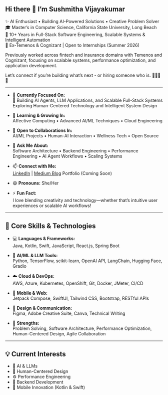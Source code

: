 ## Hi there 👋 I’m Sushmitha Vijayakumar

✨ AI Enthusiast • Building AI-Powered Solutions • Creative Problem Solver  
🎓 Master’s in Computer Science, California State University, Long Beach  
💼 10+ Years in Full-Stack Software Engineering, Scalable Systems & Intelligent Automation  
🔧 Ex-Temenos & Cognizant | Open to Internships (Summer 2026)

Previously worked across fintech and insurance domains with Temenos and Cognizant, focusing on scalable systems, performance optimization, and application development.

Let’s connect if you’re building what’s next - or hiring someone who is. 👩🏽‍💻✨  

---

- 🔭 **Currently Focused On:**  
  🤖 Building AI Agents, LLM Applications, and Scalable Full-Stack Systems  
  Exploring Human-Centered Technology and Intelligent System Design  

- 🌱 **Learning & Growing In:**  
  Affective Computing • Advanced AI/ML Techniques • Cloud Engineering  

- 👯 **Open to Collaborations In:**  
  AI/ML Projects • Human-AI Interaction • Wellness Tech • Open Source  

- 💬 **Ask Me About:**  
  Software Architecture • Backend Engineering • Performance Engineering • AI Agent Workflows • Scaling Systems  

- 📫 **Connect with Me:**  
  [LinkedIn](https://www.linkedin.com/in/sushmitha-vijayakumar-9b7139208)
  | [Medium Blog](https://sveo-ceo.medium.com/)
  Portfolio (Coming Soon)

- 😄 **Pronouns:** She/Her  
- ⚡ **Fun Fact:**  
  I love blending creativity and technology—whether that’s intuitive user experiences or scalable AI workflows!

---

## 🔑 Core Skills & Technologies

- 💻 **Languages & Frameworks:**  
  Java, Kotlin, Swift, JavaScript, React.js, Spring Boot  

- 🤖 **AI/ML & LLM Tools:**  
  Python, TensorFlow, scikit-learn, OpenAI API, LangChain, Hugging Face, Gradio  

- ☁️ **Cloud & DevOps:**  
  AWS, Azure, Kubernetes, OpenShift, Git, Docker, JMeter, CI/CD  

- 📱 **Mobile & Web:**  
  Jetpack Compose, SwiftUI, Tailwind CSS, Bootstrap, RESTful APIs  

- 🎨 **Design & Communication:**  
  Figma, Adobe Creative Suite, Canva, Technical Writing  

- 🚀 **Strengths:**  
  Problem Solving, Software Architecture, Performance Optimization, Human-Centered Design, Agile Collaboration  

---

## 💡 Current Interests

- 🤖 AI & LLMs  
- 🎯 Human-Centered Design  
- ⚙️ Performance Engineering  
- 🔧 Backend Development  
- 📱 Mobile Innovation (Kotlin & Swift)
